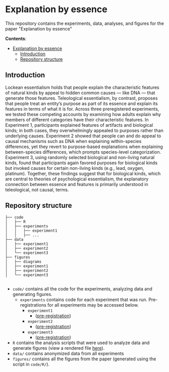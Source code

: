# Explanation by essence
This repository contains the experiments, data, analyses, and figures for the paper "Explanation by essence"

<!-- The preprint can be found [here](update link) -->

__Contents__:
- [Explanation by essence](#explanation-by-essence)
	- [Introduction](#introduction)
	- [Repository structure](#repository-structure)

## Introduction

Lockean essentialism holds that people explain the characteristic features of natural kinds by appeal to hidden common causes — like DNA — that generate those features. Teleological essentialism, by contrast, proposes that people treat an entity’s purpose as part of its essence and explain its features in terms of what it is for. Across three preregistered experiments, we tested these competing accounts by examining how adults explain why members of different categories have their characteristic features. In Experiment 1, participants explained features of artifacts and biological kinds; in both cases, they overwhelmingly appealed to purposes rather than underlying causes. Experiment 2 showed that people can and do appeal to causal mechanisms such as DNA when explaining within-species differences, yet they revert to purpose-based explanations when explaining between-species differences, which prompts species-level categorization. Experiment 3, using randomly selected biological and non-living natural kinds, found that participants again favored purposes for biological kinds but invoked causes for certain non-living kinds (e.g., lead, oxygen, platinum). Together, these findings suggest that for biological kinds, which are central to theories of psychological essentialism, the explanatory connection between essence and features is primarily understood in teleological, not causal, terms.


## Repository structure

```
├── code
│   ├── R
│   ├── experiments
│   │   ├── experiment1
│   │   ├── ...
├── data
│   ├── experiment1
│   ├── experiment2
│   └── experiment3
├── figures
│   ├── diagrams
│   ├── experiment1
│   ├── experiment2
│   └── experiment3


```

- `code/` contains all the code for the experiments, analyzing data and generating figures.
  - `experiments` contains code for each experiment that was run. Pre-registrations for all experiments may be accessed below.
	- `experiment1` 
		- ([pre-registration](https://osf.io/f5yag/overview?view_only=11ba088121614716af21c2eaace0fdb6)) 
	- `experiment2` 
		- ([pre-registration](https://osf.io/dxc4z/overview?view_only=6435a782c6f9405ea03e0cb2d89e8b81)) 
	- `experiment3` 
		- ([pre-registration](https://osf.io/pnfhu/overview?view_only=21d3db8318f643df87f58c9ac4d9aa8c)) 	 
- `R` contains the analysis scripts that were used to analyze data and generate figures
	 (view a rendered file [here](https://davdrose.github.io/explanation_by_essence/)).
- `data/` contains anonymized data from all experiments
- `figures/` contains all the figures from the paper (generated using the script in `code/R/`). 

